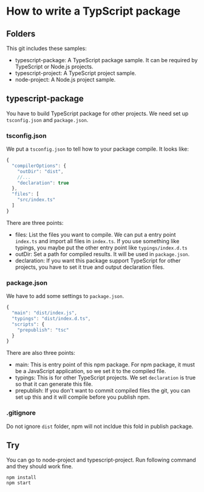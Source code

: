 # How to write a TypScript package

## Folders
This git includes these samples:
* typescript-package: A TypeScript package sample. It can be required by TypeScript or Node.js projects.
* typescript-project: A TypeScript project sample.
* node-project: A Node.js project sample.

## typescript-package
You have to build TypeScript package for other projects. We need set up `tsconfig.json` and `package.json`.

### tsconfig.json
We put a `tsconfig.json` to tell how to your package compile. It looks like:
```JavaScript
{
  "compilerOptions": {
    "outDir": "dist",
    //...
    "declaration": true
  },
  "files": [
    "src/index.ts"
  ]
}
```
There are three points:
* files: List the files you want to compile. We can put a entry point `index.ts` and import all files in `index.ts`. If you use something like typings, you maybe put the other entry point like `typings/index.d.ts`
* outDir: Set a path for compiled results. It will be used in `package.json`.
* declaration: If you want this package support TypeScript for other projects, you have to set it true and output declaration files.

### package.json
We have to add some settings to `package.json`.
```JavaScript
{
  "main": "dist/index.js",
  "typings": "dist/index.d.ts",
  "scripts": {
    "prepublish": "tsc"
  }
}
```
There are also three points:
* main: This is entry point of this npm package. For npm package, it must be a JavaScript application, so we set it to the compiled file.
* typings: This is for other TypeScript projects. We set `declaration` is true so that it can generate this file.
* prepublish: If you don't want to commit compiled files the git, you can set up this and it will compile before you publish npm.

### .gitignore
Do not ignore `dist` folder, npm will not incldue this fold in publish package.

## Try
You can go to node-project and typescript-project. Run following command and they should work fine.

    npm install
    npm start

